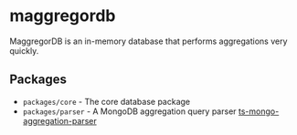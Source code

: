 # maggregordb

MaggregorDB is an in-memory database that performs aggregations very quickly.

## Packages

- `packages/core` - The core database package
- `packages/parser` - A MongoDB aggregation query parser [ts-mongo-aggregation-parser](https://github.com/estebgonza/ts-mongo-aggregation-parser)